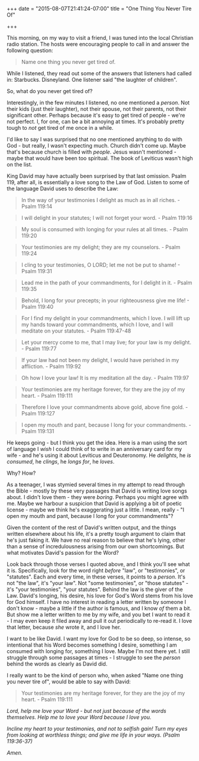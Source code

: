 +++
date = "2015-08-07T21:41:24-07:00"
title = "One Thing You Never Tire Of"

+++

This morning, on my way to visit a friend, I was tuned into the local Christian radio station.  The hosts were encouraging people to call in and answer the following question:

> Name one thing you never get tired of.

While I listened, they read out some of the answers that listeners had called in: Starbucks.  Disneyland.  One listener said "the laughter of children".

So, what do you never get tired of?

Interestingly, in the few minutes I listened, no one mentioned a _person_.  Not their kids (just their laughter), not their spouse, not their parents, not their significant other.  Perhaps because it's easy to get tired of people - we're not perfect.  I, for one, can be a bit annoying at times.  It's probably pretty tough to _not_ get tired of me once in a while.

I'd like to say I was surprised that no one mentioned anything to do with God - but really, I wasn't expecting much.  Church didn't come up.  Maybe that's because church is filled with _people_.  Jesus wasn't mentioned - maybe that would have been too spiritual.  The book of Leviticus wasn't high on the list.

King David may have actually been surprised by that last omission.  Psalm 119, after all, is essentially a love song to the Law of God.  Listen to some of the language David uses to describe the Law:

> In the way of your testimonies I delight as much as in all riches.  - Psalm 119:14

> I will delight in your statutes; I will not forget your word.  - Psalm 119:16

> My soul is consumed with longing for your rules at all times.  - Psalm 119:20

> Your testimonies are my delight; they are my counselors.  - Psalm 119:24

> I cling to your testimonies, O LORD; let me not be put to shame!  - Psalm 119:31

> Lead me in the path of your commandments, for I delight in it.  - Psalm 119:35

> Behold, I long for your precepts; in your righteousness give me life!  - Psalm 119:40

> For I find my delight in your commandments, which I love.  I will lift up my hands toward your commandments, which I love, and I will meditate on your statutes.  - Psalm 119:47-48

> Let your mercy come to me, that I may live; for your law is my delight.  - Psalm 119:77

> If your law had not been my delight, I would have perished in my affliction.  - Psalm 119:92

> Oh how I love your law! It is my meditation all the day.  - Psalm 119:97

> Your testimonies are my heritage forever, for they are the joy of my heart.  - Psalm 119:111

> Therefore I love your commandments above gold, above fine gold.  - Psalm 119:127

> I open my mouth and pant, because I long for your commandments.  - Psalm 119:131

He keeps going - but I think you get the idea.  Here is a man using the sort of language I _wish_ I could think of to write in an anniversary card for my wife - and he's using it about Leviticus and Deuteronomy.  He _delights_, he _is consumed_, he _clings_, he _longs for_, he _loves_.

Why?  How?

As a teenager, I was stymied several times in my attempt to read through the Bible - mostly by these very passages that David is writing love songs about.  I didn't love them - they were _boring_.  Perhaps you might agree with me.  Maybe we harbour a suspicion that David is applying a bit of poetic license - maybe we think he's exaggerating just a little.  I mean, really - "I open my mouth and pant, because I long for your commandments"?

Given the content of the rest of David's written output, and the things written elsewhere about his life, it's a pretty tough argument to claim that he's just faking it.  We have no real reason to believe that he's lying, other than a sense of incredulousness arising from our own shortcomings.  But what motivates David's passion for the Word?

Look back through those verses I quoted above, and I think you'll see what it is.  Specifically, look for the word right _before_ "law", or "testimonies", or "statutes".  Each and every time, in these verses, it points to a _person_.  It's not "the law", it's "your law".  Not "some testimonies", or "those statutes" - it's "your testimonies", "your statutes".  Behind the law is the giver of the Law.  David's longing, his desire, his love for God's Word stems from his love for God himself.  I have no interest in reading a letter written by someone I don't know - maybe a little if the author is famous, and I know _of_ them a bit.  But show me a letter written to me by my wife, and you bet I want to read it - I may even keep it filed away and pull it out periodically to re-read it.  I love that letter, because _she_ wrote it, and I love her.

I want to be like David.  I want my love for God to be so deep, so intense, so intentional that his Word becomes something I desire, something I am consumed with longing for, something I love.  Maybe I'm not there yet.  I still struggle through some passages at times - I struggle to see the _person_ behind the words as clearly as David did.

I really want to be the kind of person who, when asked "Name one thing you never tire of", would be able to say with David:

> Your testimonies are my heritage forever, for they are the joy of my heart. - Psalm 119:111

_Lord, help me love your Word - but not just because of the words themselves.  Help me to love your Word because I love you._

_Incline my heart to your testimonies, and not to selfish gain! Turn my eyes from looking at worthless things; and give me life in your ways. (Psalm 119:36-37)_

_Amen._
